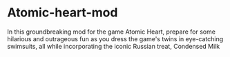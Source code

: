 # Atomic-heart-mod
In this groundbreaking mod for the game Atomic Heart, prepare for some hilarious and outrageous fun as you dress the game's twins in eye-catching swimsuits, all while incorporating the iconic Russian treat, Condensed Milk
